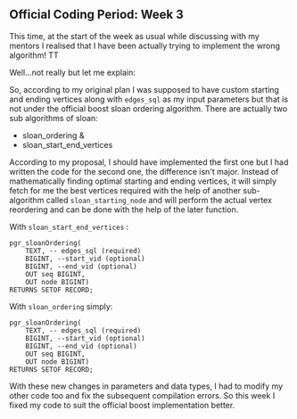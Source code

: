 ## Official Coding Period: Week 3

This time, at the start of the week as usual while discussing with my mentors I realised that I have been actually trying to implement the wrong algorithm! TT

Well...not really but let me explain:

So, according to my original plan I was supposed to have custom starting and ending vertices along with `edges_sql` as my input parameters but that is not under the official boost sloan ordering algorithm.
There are actually two sub algorithms of sloan:
- sloan_ordering &
- sloan_start_end_vertices

According to my proposal, I should have implemented the first one but I had written the code for the second one, the difference isn't major. Instead of mathematically finding optimal starting and ending vertices, it will simply fetch for me the best vertices required with the help of another sub-algorithm called `sloan_starting_node` and will perform the actual vertex reordering and can be done with the help of the later function.

With `sloan_start_end_vertices` :

```
pgr_sloanOrdering(
    TEXT, -- edges_sql (required)
    BIGINT, --start_vid (optional)
    BIGINT, --end_vid (optional)
    OUT seq BIGINT,
    OUT node BIGINT)
RETURNS SETOF RECORD;
```

With `sloan_ordering` simply:

```
pgr_sloanOrdering(
    TEXT, -- edges_sql (required)
    BIGINT, --start_vid (optional)
    BIGINT, --end_vid (optional)
    OUT seq BIGINT,
    OUT node BIGINT)
RETURNS SETOF RECORD;
```

With these new changes in parameters and data types, I had to modify my other code too and fix the subsequent compilation errors. So this week I fixed my code to suit the official boost implementation better.

